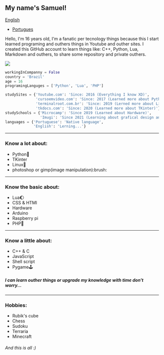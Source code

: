 ## My name's Samuel!

[English](https://github.com/Samuel-de-Oliveira/Samuel-de-Oliveira) 
- [Portugues](https://github.com/Samuel-de-Oliveira/Samuel-de-Oliveira/LEIA-ME.md)

Hello, I'm 16 years old, I'm a fanatic per tecnology things because this I start
learned programing and outhers things in Youtube and outher sites. I created this
GitHub account to learn things like: C++, Python, Lua, Markdown and outhers, to
share some repository and private outhers.

<img src="https://github-readme-stats.vercel.app/api/top-langs/?username=samuel-de-oliveira&layout=compact&theme=darcula">

``` Python
workingInCompanny = False
country = 'Brazil'
age = 16
programingLanguges = ['Python', 'Lua', 'PHP']

studySites = {'Youtube.com': 'Since: 2016 (Everything I know XD)',
              'cursoemvideo.com': 'Since: 2017 (Learned more about Python and basic Linux)',
              'terminalroot.com.br': 'Since: 2019 (Lerned more about Linux)'
              'tkdocs.com': 'Since: 2020 (Learned more about TKinter)'}
studySchools = {'Microcamp': 'Since 2019 (Learned about Hardware)',
                'Imugi': 'Since 2021 (Learning about grafical design and english)'}
languages = {'Portuguese': 'Native language', 
             'English': 'Lerning...'}
```

---

### Know a lot about:
- Python:snake:
- TKinter
- Linux:penguin:
- photoshop or gimp(image manipulation):brush:

---
### Know the basic about:
- Lua:moon:
- CSS & HTMl
- Hardware
- Arduino
- Raspberry pi
- PHP:elephant:

---
### Know a little about:
- C++ & C
- JavaScript
- Shell script
- Pygame:joystick:

##### I can learn outher things or upgrade my knowledge with time don't worry...

---
### Hobbies:
- Rubik's cube
- Chess
- Sudoku
- Terraria
- Minecraft

###### *And this is all :)*
